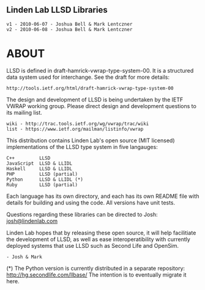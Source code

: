 Linden Lab LLSD Libraries
-------------------------
    v1 - 2010-06-07 - Joshua Bell & Mark Lentczner
    v2 - 2010-06-08 - Joshua Bell & Mark Lentczner


ABOUT
=====

LLSD is defined in draft-hamrick-vwrap-type-system-00. It is a structured data
system used for interchange. See the draft for more details:

    http://tools.ietf.org/html/draft-hamrick-vwrap-type-system-00

The design and development of LLSD is being undertaken by the IETF VWRAP
working group. Please direct design and development questions to its mailing
list.

    wiki - http://trac.tools.ietf.org/wg/vwrap/trac/wiki
    list - https://www.ietf.org/mailman/listinfo/vwrap
    
This distribution contains Linden Lab's open source (MIT licensed)
implementations of the LLSD type system in five langauges:

    C++         LLSD
    JavaScript  LLSD & LLIDL
    Haskell     LLSD & LLIDL
    PHP         LLSD (partial)
    Python      LLSD & LLIDL (*)
    Ruby        LLSD (partial)

Each language has its own directory, and each has its own README file with
details for building and using the code. All versions have unit tests.

Questions regarding these libraries can be directed to Josh:
    josh@lindenlab.com

Linden Lab hopes that by releasing these open source, it will help facilitiate
the development of LLSD, as well as ease interoperatibility with currently
deployed systems that use LLSD such as Second Life and OpenSim.

    - Josh & Mark
    
(*) The Python version is currently distributed in a separate repository:
    http://hg.secondlife.com/llbase/
The intention is to eventually migrate it here.

